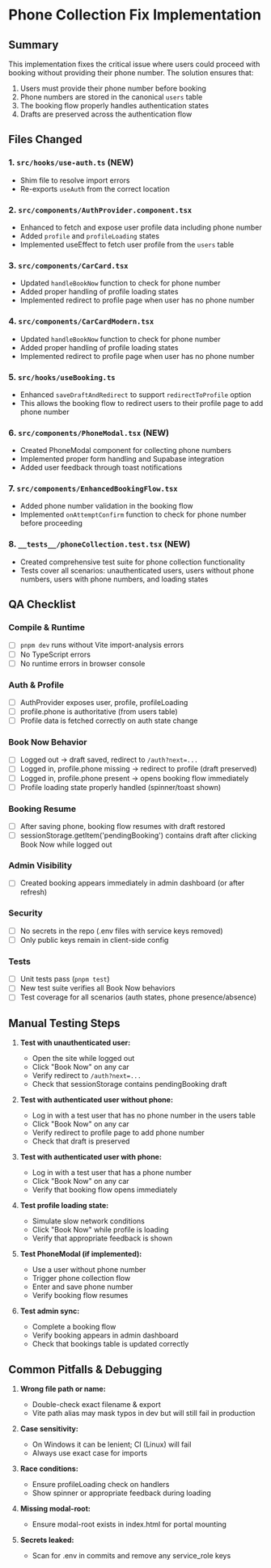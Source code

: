 # Phone Collection Fix Implementation

## Summary

This implementation fixes the critical issue where users could proceed with booking without providing their phone number. The solution ensures that:

1. Users must provide their phone number before booking
2. Phone numbers are stored in the canonical `users` table
3. The booking flow properly handles authentication states
4. Drafts are preserved across the authentication flow

## Files Changed

### 1. `src/hooks/use-auth.ts` (NEW)
- Shim file to resolve import errors
- Re-exports `useAuth` from the correct location

### 2. `src/components/AuthProvider.component.tsx`
- Enhanced to fetch and expose user profile data including phone number
- Added `profile` and `profileLoading` states
- Implemented useEffect to fetch user profile from the `users` table

### 3. `src/components/CarCard.tsx`
- Updated `handleBookNow` function to check for phone number
- Added proper handling of profile loading states
- Implemented redirect to profile page when user has no phone number

### 4. `src/components/CarCardModern.tsx`
- Updated `handleBookNow` function to check for phone number
- Added proper handling of profile loading states
- Implemented redirect to profile page when user has no phone number

### 5. `src/hooks/useBooking.ts`
- Enhanced `saveDraftAndRedirect` to support `redirectToProfile` option
- This allows the booking flow to redirect users to their profile page to add phone number

### 6. `src/components/PhoneModal.tsx` (NEW)
- Created PhoneModal component for collecting phone numbers
- Implemented proper form handling and Supabase integration
- Added user feedback through toast notifications

### 7. `src/components/EnhancedBookingFlow.tsx`
- Added phone number validation in the booking flow
- Implemented `onAttemptConfirm` function to check for phone number before proceeding

### 8. `__tests__/phoneCollection.test.tsx` (NEW)
- Created comprehensive test suite for phone collection functionality
- Tests cover all scenarios: unauthenticated users, users without phone numbers, users with phone numbers, and loading states

## QA Checklist

### Compile & Runtime
- [ ] `pnpm dev` runs without Vite import-analysis errors
- [ ] No TypeScript errors
- [ ] No runtime errors in browser console

### Auth & Profile
- [ ] AuthProvider exposes user, profile, profileLoading
- [ ] profile.phone is authoritative (from users table)
- [ ] Profile data is fetched correctly on auth state change

### Book Now Behavior
- [ ] Logged out → draft saved, redirect to `/auth?next=...`
- [ ] Logged in, profile.phone missing → redirect to profile (draft preserved)
- [ ] Logged in, profile.phone present → opens booking flow immediately
- [ ] Profile loading state properly handled (spinner/toast shown)

### Booking Resume
- [ ] After saving phone, booking flow resumes with draft restored
- [ ] sessionStorage.getItem('pendingBooking') contains draft after clicking Book Now while logged out

### Admin Visibility
- [ ] Created booking appears immediately in admin dashboard (or after refresh)

### Security
- [ ] No secrets in the repo (.env files with service keys removed)
- [ ] Only public keys remain in client-side config

### Tests
- [ ] Unit tests pass (`pnpm test`)
- [ ] New test suite verifies all Book Now behaviors
- [ ] Test coverage for all scenarios (auth states, phone presence/absence)

## Manual Testing Steps

1. **Test with unauthenticated user:**
   - Open the site while logged out
   - Click "Book Now" on any car
   - Verify redirect to `/auth?next=...`
   - Check that sessionStorage contains pendingBooking draft

2. **Test with authenticated user without phone:**
   - Log in with a test user that has no phone number in the users table
   - Click "Book Now" on any car
   - Verify redirect to profile page to add phone number
   - Check that draft is preserved

3. **Test with authenticated user with phone:**
   - Log in with a test user that has a phone number
   - Click "Book Now" on any car
   - Verify that booking flow opens immediately

4. **Test profile loading state:**
   - Simulate slow network conditions
   - Click "Book Now" while profile is loading
   - Verify that appropriate feedback is shown

5. **Test PhoneModal (if implemented):**
   - Use a user without phone number
   - Trigger phone collection flow
   - Enter and save phone number
   - Verify booking flow resumes

6. **Test admin sync:**
   - Complete a booking flow
   - Verify booking appears in admin dashboard
   - Check that bookings table is updated correctly

## Common Pitfalls & Debugging

1. **Wrong file path or name:**
   - Double-check exact filename & export
   - Vite path alias may mask typos in dev but will still fail in production

2. **Case sensitivity:**
   - On Windows it can be lenient; CI (Linux) will fail
   - Always use exact case for imports

3. **Race conditions:**
   - Ensure profileLoading check on handlers
   - Show spinner or appropriate feedback during loading

4. **Missing modal-root:**
   - Ensure modal-root exists in index.html for portal mounting

5. **Secrets leaked:**
   - Scan for .env in commits and remove any service_role keys